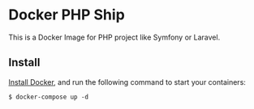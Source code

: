 # Docker PHP Ship

This is a Docker Image for PHP project like Symfony or Laravel.

## Install
[Install Docker](http://docs.docker.com/engine/installation/), and run the following command to start your containers:

    $ docker-compose up -d

